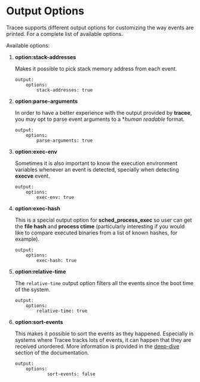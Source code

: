 # Output Options

Tracee supports different output options for customizing the way events are printed. For a complete list of available options.

Available options:

1. **option:stack-addresses**  

    Makes it possible to pick stack memory address from each event.

    ```
    output:
        options:
            stack-addresses: true
    ```

2. **option:parse-arguments**

    In order to have a better experience with the output provided by
    **tracee**, you may opt to parse event arguments to a **human
    *readable** format.

    ```
    output:
        options:
            parse-arguments: true
    ```

3. **option:exec-env**

    Sometimes it is also important to know the execution environment variables
    whenever an event is detected, specially when detecting **execve** event.

    ```
    output:
        options:
            exec-env: true

    ```

4. **option:exec-hash**

    This is a special output option for **sched_process_exec** so user can get
    the **file hash** and **process ctime** (particularly interesting if you
    would like to compare executed binaries from a list of known hashes, for
    example).

    ```
    output:
        options:
            exec-hash: true
    ```
5. **option:relative-time**

    The `relative-time` output option filters all the events since the boot time of the system.

    ```
    output:
        options:
            relative-time: true
    ```

6. **option:sort-events**

    This makes it possible to sort the events as they happened. Especially in systems where Tracee tracks lots of events, it can happen that they are received unordered. More information is provided in the [deep-dive](../deep-dive/ordering-events.md) section of the documentation.

    ```
    output:
        options:
                sort-events: false
    ```
